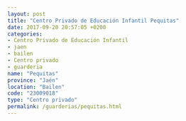 ```yaml
---
layout: post
title: "Centro Privado de Educación Infantil Pequitas"
date: 2017-09-20 20:57:05 +0200
categories:
- Centro Privado de Educación Infantil
- jaen
- bailen
- Centro privado
- guarderia
name: "Pequitas"
province: "Jaén"
location: "Bailen"
code: "23009018"
type: "Centro privado"
permalink: /guarderias/pequitas.html
---
```

